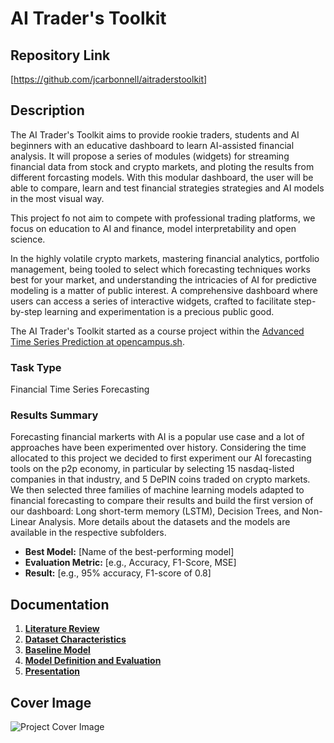 # AI Trader's Toolkit

## Repository Link

[https://github.com/jcarbonnell/aitraderstoolkit]

## Description

The AI Trader's Toolkit aims to provide rookie traders, students and AI beginners with an educative dashboard to learn AI-assisted financial analysis. It will propose a series of modules (widgets) for streaming financial data from stock and crypto markets, and ploting the results from different forcasting models. With this modular dashboard, the user will be able to compare, learn and test financial strategies strategies and AI models in the most visual way. 

This project fo not aim to compete with professional trading platforms, we focus on education to AI and finance, model interpretability and open science.

In the highly volatile crypto markets, mastering financial analytics, portfolio management, being tooled to select which forecasting techniques works best for your market, and understanding the intricacies of AI for predictive modeling is a matter of public interest. A comprehensive dashboard where users can access a series of interactive widgets, crafted to facilitate step-by-step learning and experimentation is a precious public good.

The AI Trader's Toolkit started as a course project within the [Advanced Time Series Prediction at opencampus.sh](https://edu.opencampus.sh/en/course/478). 

### Task Type

Financial Time Series Forecasting

### Results Summary

Forecasting financial markerts with AI is a popular use case and a lot of approaches have been experimented over history. Considering the time allocated to this project we decided to first experiment our AI forecasting tools on the p2p economy, in particular by selecting 15 nasdaq-listed companies in that industry, and 5 DePIN coins traded on crypto markets. We then selected three families of machine learning models adapted to financial forecasting to compare their results and build the first version of our dashboard: Long short-term memory (LSTM), Decision Trees, and Non-Linear Analysis. More details about the datasets and the models are available in the respective subfolders.

- **Best Model:** [Name of the best-performing model]
- **Evaluation Metric:** [e.g., Accuracy, F1-Score, MSE]
- **Result:** [e.g., 95% accuracy, F1-score of 0.8]

## Documentation

1. **[Literature Review](0_LiteratureReview/README.md)**
2. **[Dataset Characteristics](1_DatasetCharacteristics/exploratory_data_analysis.ipynb)**
3. **[Baseline Model](2_BaselineModel/baseline_model.ipynb)**
4. **[Model Definition and Evaluation](3_Model/model_definition_evaluation)**
5. **[Presentation](4_Presentation/README.md)**

## Cover Image

![Project Cover Image](CoverImage/cover_image.png)
